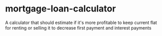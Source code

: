 # mortgage-loan-calculator
A calculator that should estimate if it's more profitable to keep current flat for renting or selling it to decrease first payment and interest payments
